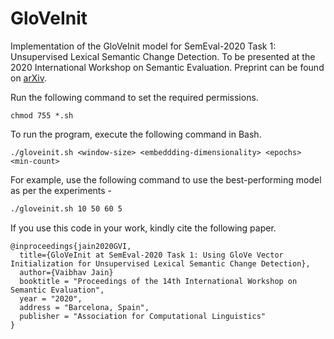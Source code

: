 # GloVeInit
Implementation of the GloVeInit model for SemEval-2020 Task 1: Unsupervised Lexical Semantic Change Detection. To be presented at the 2020 International Workshop on Semantic Evaluation. Preprint can be found on [arXiv](https://arxiv.org/abs/2007.05618).

Run the following command to set the required permissions.
```
chmod 755 *.sh
```

To run the program, execute the following command in Bash.
```
./gloveinit.sh <window-size> <embeddding-dimensionality> <epochs> <min-count>
```

For example, use the following command to use the best-performing model as per the experiments -
```bash
./gloveinit.sh 10 50 60 5
```

If you use this code in your work, kindly cite the following paper.
```
@inproceedings{jain2020GVI,
  title={GloVeInit at SemEval-2020 Task 1: Using GloVe Vector Initialization for Unsupervised Lexical Semantic Change Detection},
  author={Vaibhav Jain}
  booktitle = "Proceedings of the 14th International Workshop on Semantic Evaluation",
  year = "2020",
  address = "Barcelona, Spain",
  publisher = "Association for Computational Linguistics"
}
```
